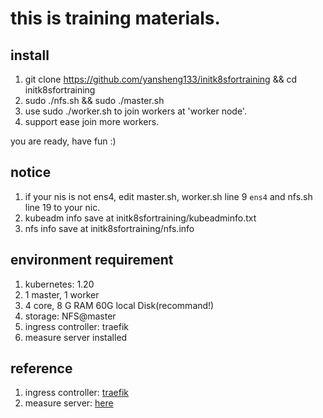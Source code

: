 # this is training materials.
## install
1. git clone https://github.com/yansheng133/initk8sfortraining && cd initk8sfortraining
2. sudo ./nfs.sh && sudo ./master.sh
3. use sudo ./worker.sh to join workers at 'worker node'.
4. support ease join more workers.

you are ready, have fun :)

## notice
1. if your nis is not ens4, edit master.sh, worker.sh line 9 `ens4` and nfs.sh line 19 to your nic.
2. kubeadm info save at initk8sfortraining/kubeadminfo.txt
3. nfs info save at initk8sfortraining/nfs.info 

## environment requirement
1. kubernetes: 1.20
2. 1 master, 1 worker
3. 4 core, 8 G RAM 60G local Disk(recommand!)
4. storage: NFS@master
5. ingress controller: traefik
6. measure server installed

## reference
1. ingress controller: [traefik](https://doc.traefik.io/traefik/v1.7/user-guide/kubernetes/)
2. measure server: [here](https://github.com/kubernetes-sigs/metrics-server)
